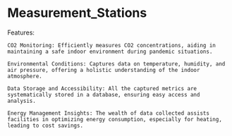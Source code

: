 # Measurement_Stations


Features:

    CO2 Monitoring: Efficiently measures CO2 concentrations, aiding in maintaining a safe indoor environment during pandemic situations.
    
    Environmental Conditions: Captures data on temperature, humidity, and air pressure, offering a holistic understanding of the indoor atmosphere.
    
    Data Storage and Accessibility: All the captured metrics are systematically stored in a database, ensuring easy access and analysis.
    
    Energy Management Insights: The wealth of data collected assists facilities in optimizing energy consumption, especially for heating, leading to cost savings.


